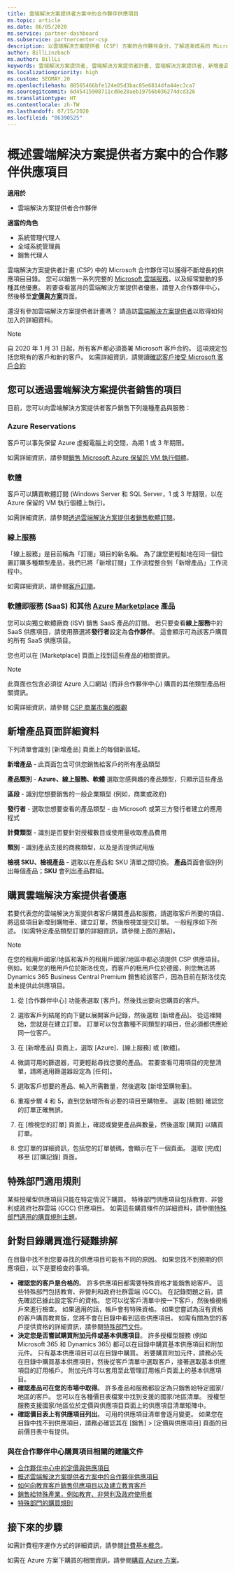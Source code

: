 ```yaml
---
title: 雲端解決方案提供者方案中的合作夥伴供應項目
ms.topic: article
ms.date: 06/05/2020
ms.service: partner-dashboard
ms.subservice: partnercenter-csp
description: 以雲端解決方案提供者 (CSP) 方案的合作夥伴身分，了解逐漸成長的 Microsoft 雲端服務和供應項目目錄，以便向客戶銷售。
author: BillLinzbach
ms.author: BillLi
keywords: 雲端解決方案提供者, 雲端解決方案提供者計畫, 雲端解決方案提供者, 新增產品, 銷售給客戶, 合作夥伴供應項目, 雲端解決方案提供者供應項目, 雲端式服務, Azure, Office 365, Dynamics, 雲端解決方案提供者合作夥伴, 在雲端解決方案提供者中銷售, Azure RI, Azure 保留的虛擬機器執行個體, Azure Reservations, 線上服務, 訂閱軟體, AHUB, Azure 上的 SQL Server, Azure 上的 Windows Server, 客戶訂閱
ms.localizationpriority: high
ms.custom: SEOMAY.20
ms.openlocfilehash: 88565466bfe124e05d3bac85e6814dfa44ec3ca7
ms.sourcegitcommit: 6d45415908711cd0e28aeb19756b036274dcd326
ms.translationtype: HT
ms.contentlocale: zh-TW
ms.lasthandoff: 07/15/2020
ms.locfileid: "86390525"
---
```

# <a name="overview-of-partner-offers-in-the-cloud-solution-provider-program"></a>概述雲端解決方案提供者方案中的合作夥伴供應項目

**適用於**

- 雲端解決方案提供者合作夥伴

**適當的角色**

- 系統管理代理人
- 全域系統管理員
- 銷售代理人

雲端解決方案提供者計畫 (CSP) 中的 Microsoft 合作夥伴可以獲得不斷增長的供應項目目錄。 您可以銷售一系列完整的 [Microsoft 雲端服務](https://partner.microsoft.com/cloud-solution-provider/products-and-services)，以及經常變動的多種其他優惠。 若要查看當月的雲端解決方案提供者優惠，請登入合作夥伴中心，然後移至[**定價與方案**](https://partnercenter.microsoft.com/pcv/sales)頁面。  

還沒有參加雲端解決方案提供者計畫嗎？ 請造訪[雲端解決方案提供者](https://partner.microsoft.com/cloud-solution-provider)以取得如何加入的詳細資料。 

>[!NOTE]
>自 2020 年 1 月 31 日起，所有客戶都必須簽署 Microsoft 客戶合約。 這項規定包括您現有的客戶和新的客戶。 如需詳細資訊，請閱讀[確認客戶接受 Microsoft 客戶合約](confirm-customer-agreement.md)

## <a name="what-you-can-sell-through-csp"></a>您可以透過雲端解決方案提供者銷售的項目

目前，您可以向雲端解決方案提供者客戶銷售下列幾種產品與服務：

### <a name="azure-reservations"></a>Azure Reservations

   客戶可以事先保留 Azure 虛擬電腦上的空間，為期 1 或 3 年期限。

   如需詳細資訊，請參閱[銷售 Microsoft Azure 保留的 VM 執行個體](azure-reservations.md)。

### <a name="software"></a>軟體

   客戶可以購買軟體訂閱 (Windows Server 和 SQL Server，1 或 3 年期限，以在 Azure 保留的 VM 執行個體上執行)。

   如需詳細資訊，請參閱[透過雲端解決方案提供者銷售軟體訂閱](csp-software-subscriptions.md)。  

### <a name="online-services"></a>線上服務

   「線上服務」是目前稱為「訂閱」項目的新名稱。 為了讓您更輕鬆地在同一個位置訂購多種類型產品，我們已將「新增訂閱」工作流程整合到「新增產品」工作流程中。

   如需詳細資訊，請參閱[客戶訂閱](customer-subscriptions.md)。

### <a name="software-as-a-service-saas-and-other-azure-marketplace-products"></a>軟體即服務 (SaaS) 和其他 [Azure Marketplace](https://azuremarketplace.microsoft.com/marketplace) 產品

   您可以向獨立軟體廠商 (ISV) 銷售 SaaS 產品的訂閱。 若只要查看**線上服務**中的 SaaS 供應項目，請使用篩選將**發行者**設定為**合作夥伴**。 這會顯示可為該客戶購買的所有 SaaS 供應項目。

   您也可以在 [Marketplace] 頁面上找到這些產品的相關資訊。

>[!NOTE] 
>此頁面也包含必須從 Azure 入口網站 (而非合作夥伴中心) 購買的其他類型產品相關資訊。

如需詳細資訊，請參閱 [CSP 商業市集的概觀](CSP-commercial-marketplace-overview.md)

## <a name="add-products-page-details"></a>新增產品頁面詳細資料

下列清單會識別 [新增產品] 頁面上的每個新區域。

**新增產品** - 此頁面包含可供您銷售給客戶的所有產品類型

**產品類別** - **Azure、線上服務、軟體** 選取您感興趣的產品類型，只顯示這些產品

**區段** - 識別您想要銷售的一般企業類型 (例如，商業或政府)

**發行者** - 選取您想要查看的產品類型 - 由 Microsoft 或第三方發行者建立的應用程式

**計費類型** - 識別是否要針對授權數目或使用量收取產品費用

**類別** - 識別產品支援的商務類型，以及是否提供試用版

**檢視 SKU、檢視產品** - 選取以在產品和 SKU 清單之間切換。 **產品**頁面會個別列出每個產品；**SKU** 會列出產品群組。

## <a name="buy-csp-offers"></a>購買雲端解決方案提供者優惠

若要代表您的雲端解決方案提供者客戶購買產品和服務，請選取客戶所要的項目、將這些項目新增到購物車、建立訂單，然後檢視並提交訂單。 一般程序如下所述。 (如需特定產品類型訂單的詳細資訊，請參閱上面的連結)。

>[!NOTE]
>在您的租用戶國家/地區和客戶的租用戶國家/地區中都必須提供 CSP 供應項目。 例如，如果您的租用戶位於斯洛伐克，而客戶的租用戶位於德國，則您無法將 Dynamics 365 Business Central Premium 銷售給該客戶，因為目前在斯洛伐克並未提供此供應項目。

1. 從 [合作夥伴中心] 功能表選取 [客戶]，然後找出要向您購買的客戶。 

2. 選取客戶列結尾的向下鍵以展開客戶記錄，然後選取 [新增產品]。 從這裡開始，您就是在建立訂單。 訂單可以包含數種不同類型的項目，但必須都供應給同一位客戶。

3. 在 [新增產品] 頁面上，選取 [Azure]、[線上服務] 或 [軟體]。

4. 微調可用的篩選器，可更輕鬆尋找您要的產品。 若要查看可用項目的完整清單，請將適用篩選器設定為 [任何]。

5. 選取客戶想要的產品、輸入所需數量，然後選取 [新增至購物車]。

6. 重複步驟 4 和 5，直到您新增所有必要的項目至購物車。 選取 [檢閱] 確認您的訂單正確無誤。  

7. 在 [檢視您的訂單] 頁面上，確認或變更產品與數量，然後選取 [購買] 以購買訂單。

8. 您訂單的詳細資訊，包括您的訂單號碼，會顯示在下一個頁面。 選取 [完成] 移至 [訂購記錄] 頁面。

## <a name="rules-for-special-segments"></a>特殊部門適用規則

某些授權型供應項目只能在特定情況下購買。 特殊部門供應項目包括教育、非營利或政府社群雲端 (GCC) 供應項目。 如需這些購買條件的詳細資料，請參閱[特殊部門適用的購買規則主題](get-special-pricing-for-offers.md#purchase-rules-for-special-segments)。

## <a name="troubleshooting-catalog-purchases"></a>針對目錄購買進行疑難排解

在目錄中找不到您要尋找的供應項目可能有不同的原因。 如果您找不到預期的供應項目，以下是要檢查的事項。

- **確認您的客戶是合格的**。 許多供應項目都需要特殊資格才能銷售給客戶。 這些特殊部門包括教育、非營利和政府社群雲端 (GCC)。 在記錄問題之前，請先確認已據此設定客戶的資格。 您可以從客戶清單中按一下客戶，然後檢視帳戶來進行檢查。 如果適用的話，帳戶會有特殊資格。 如果您嘗試為沒有資格的客戶購買教育版，您將不會在目錄中看到這些供應項目。 如需有關為您的客戶提供資格的詳細資訊，請參閱[特殊部門文件](https://docs.microsoft.com/partner-center/get-special-pricing-for-offers)。
- **決定您是否嘗試購買附加元件或基本供應項目**。 許多授權型服務 (例如 Microsoft 365 和 Dynamics 365) 都可以在目錄中購買基本供應項目和附加元件。 只有基本供應項目可以在目錄中購買。 若要購買附加元件，請務必先在目錄中購買基本供應項目，然後從客戶清單中選取客戶，接著選取基本供應項目的訂用帳戶。 附加元件可以套用至此管理訂用帳戶頁面上的基本供應項目。 
- **確認產品可在您的市場中取得**。 許多產品和服務都設定為只銷售給特定國家/地區的客戶。 您可以在各種價目表檔案中找到支援的國家/地區清單。 授權型服務支援國家/地區位於定價與供應項目頁面上的供應項目清單矩陣中。
- **確認價目表上有供應項目列出**。 可用的供應項目清單會逐月變更。 如果您在目錄中找不到供應項目，請務必確認其在 [銷售] > [定價與供應項目] 頁面的目前價目表中有提供。

### <a name="recommended-documents-related-to-purchasing-items-in-the-partner-center"></a>與在合作夥伴中心購買項目相關的建議文件

- [合作夥伴中心中的定價與供應項目](https://docs.microsoft.com/partner-center/pricing-and-offers)
- [概述雲端解決方案提供者方案中的合作夥伴供應項目](https://docs.microsoft.com/partner-center/csp-offers)
- [如何向教育客戶銷售供應項目以及建立教育客戶](https://docs.microsoft.com/partner-center/sell-to-education-customers)
- [銷售給特殊產業，例如教育、非營利及政府使用者](https://docs.microsoft.com/partner-center/get-special-pricing-for-offers)
- [特殊部門的購買規則](https://docs.microsoft.com/partner-center/get-special-pricing-for-offers#purchase-rules-for-special-segments)

## <a name="next-steps"></a>接下來的步驟

如需計費程序運作方式的詳細資訊，請參閱[計費基本概念](https://docs.microsoft.com/partner-center/billing-basics)。

如需在 Azure 方案下購買的相關資訊，請參閱[購買 Azure 方案](purchase-azure-plan.md)。
